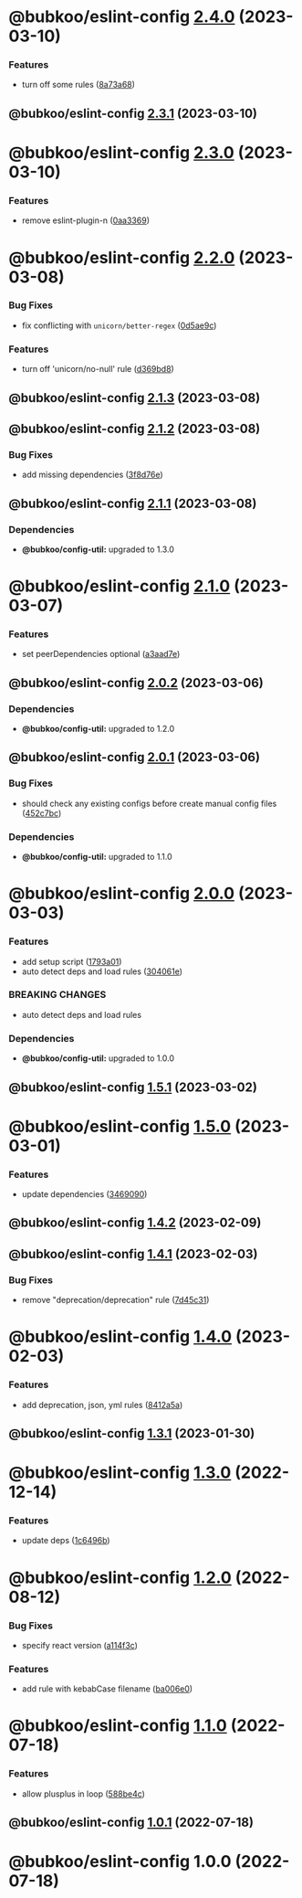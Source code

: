 # @bubkoo/eslint-config [2.4.0](https://github.com/bubkoo/configs/compare/@bubkoo/eslint-config@2.3.1...@bubkoo/eslint-config@2.4.0) (2023-03-10)


### Features

* turn off some rules ([8a73a68](https://github.com/bubkoo/configs/commit/8a73a689bc40654d73670cc3866bab6f02ecc1b9))

## @bubkoo/eslint-config [2.3.1](https://github.com/bubkoo/configs/compare/@bubkoo/eslint-config@2.3.0...@bubkoo/eslint-config@2.3.1) (2023-03-10)

# @bubkoo/eslint-config [2.3.0](https://github.com/bubkoo/configs/compare/@bubkoo/eslint-config@2.2.0...@bubkoo/eslint-config@2.3.0) (2023-03-10)


### Features

* remove eslint-plugin-n ([0aa3369](https://github.com/bubkoo/configs/commit/0aa336994fe72c59b6fa5f88eb5e7e983d518634))

# @bubkoo/eslint-config [2.2.0](https://github.com/bubkoo/configs/compare/@bubkoo/eslint-config@2.1.3...@bubkoo/eslint-config@2.2.0) (2023-03-08)


### Bug Fixes

* fix conflicting with `unicorn/better-regex` ([0d5ae9c](https://github.com/bubkoo/configs/commit/0d5ae9cc640fbe960e14f01e8da7e719daa9e66b))


### Features

* turn off 'unicorn/no-null' rule ([d369bd8](https://github.com/bubkoo/configs/commit/d369bd88e6e3d2865d6a761b9f1879b832ae4dac))

## @bubkoo/eslint-config [2.1.3](https://github.com/bubkoo/configs/compare/@bubkoo/eslint-config@2.1.2...@bubkoo/eslint-config@2.1.3) (2023-03-08)

## @bubkoo/eslint-config [2.1.2](https://github.com/bubkoo/configs/compare/@bubkoo/eslint-config@2.1.1...@bubkoo/eslint-config@2.1.2) (2023-03-08)


### Bug Fixes

* add missing dependencies ([3f8d76e](https://github.com/bubkoo/configs/commit/3f8d76ef60e6496b23f09f39647b493805abec12))

## @bubkoo/eslint-config [2.1.1](https://github.com/bubkoo/configs/compare/@bubkoo/eslint-config@2.1.0...@bubkoo/eslint-config@2.1.1) (2023-03-08)





### Dependencies

* **@bubkoo/config-util:** upgraded to 1.3.0

# @bubkoo/eslint-config [2.1.0](https://github.com/bubkoo/configs/compare/@bubkoo/eslint-config@2.0.2...@bubkoo/eslint-config@2.1.0) (2023-03-07)


### Features

* set peerDependencies optional ([a3aad7e](https://github.com/bubkoo/configs/commit/a3aad7eca9b2ab0c0e5a60dcbfad48b08f4adc3d))

## @bubkoo/eslint-config [2.0.2](https://github.com/bubkoo/configs/compare/@bubkoo/eslint-config@2.0.1...@bubkoo/eslint-config@2.0.2) (2023-03-06)





### Dependencies

* **@bubkoo/config-util:** upgraded to 1.2.0

## @bubkoo/eslint-config [2.0.1](https://github.com/bubkoo/configs/compare/@bubkoo/eslint-config@2.0.0...@bubkoo/eslint-config@2.0.1) (2023-03-06)


### Bug Fixes

* should check any existing configs before create manual config files ([452c7bc](https://github.com/bubkoo/configs/commit/452c7bcbba7489a22cbfb099200aa3afea808213))





### Dependencies

* **@bubkoo/config-util:** upgraded to 1.1.0

# @bubkoo/eslint-config [2.0.0](https://github.com/bubkoo/configs/compare/@bubkoo/eslint-config@1.5.1...@bubkoo/eslint-config@2.0.0) (2023-03-03)


### Features

* add setup script ([1793a01](https://github.com/bubkoo/configs/commit/1793a011116b68250b262ab9ffa679b03c0aabcd))
* auto detect deps and load rules ([304061e](https://github.com/bubkoo/configs/commit/304061e5b4b86a410194ad1c085508b82b681f54))


### BREAKING CHANGES

* auto detect deps and load rules





### Dependencies

* **@bubkoo/config-util:** upgraded to 1.0.0

## @bubkoo/eslint-config [1.5.1](https://github.com/bubkoo/configs/compare/@bubkoo/eslint-config@1.5.0...@bubkoo/eslint-config@1.5.1) (2023-03-02)

# @bubkoo/eslint-config [1.5.0](https://github.com/bubkoo/configs/compare/@bubkoo/eslint-config@1.4.2...@bubkoo/eslint-config@1.5.0) (2023-03-01)


### Features

* update dependencies ([3469090](https://github.com/bubkoo/configs/commit/3469090880735010c7f8f90ae746969eed1269ef))

## @bubkoo/eslint-config [1.4.2](https://github.com/bubkoo/configs/compare/@bubkoo/eslint-config@1.4.1...@bubkoo/eslint-config@1.4.2) (2023-02-09)

## @bubkoo/eslint-config [1.4.1](https://github.com/bubkoo/configs/compare/@bubkoo/eslint-config@1.4.0...@bubkoo/eslint-config@1.4.1) (2023-02-03)


### Bug Fixes

* remove "deprecation/deprecation" rule ([7d45c31](https://github.com/bubkoo/configs/commit/7d45c3115991566842509a8b3a9eb431b400912f))

# @bubkoo/eslint-config [1.4.0](https://github.com/bubkoo/configs/compare/@bubkoo/eslint-config@1.3.1...@bubkoo/eslint-config@1.4.0) (2023-02-03)


### Features

* add deprecation, json, yml rules ([8412a5a](https://github.com/bubkoo/configs/commit/8412a5a10de8bc15dd8565d7149fa0997ea7fa87))

## @bubkoo/eslint-config [1.3.1](https://github.com/bubkoo/configs/compare/@bubkoo/eslint-config@1.3.0...@bubkoo/eslint-config@1.3.1) (2023-01-30)

# @bubkoo/eslint-config [1.3.0](https://github.com/bubkoo/configs/compare/@bubkoo/eslint-config@1.2.0...@bubkoo/eslint-config@1.3.0) (2022-12-14)


### Features

* update deps ([1c6496b](https://github.com/bubkoo/configs/commit/1c6496b5683e138e66529a7e51f7b4cd788676b8))

# @bubkoo/eslint-config [1.2.0](https://github.com/bubkoo/configs/compare/@bubkoo/eslint-config@1.1.0...@bubkoo/eslint-config@1.2.0) (2022-08-12)


### Bug Fixes

* specify react version ([a114f3c](https://github.com/bubkoo/configs/commit/a114f3c1dabc4fab3d8bc09975a05950b62ec4e8))


### Features

* add rule with kebabCase filename ([ba006e0](https://github.com/bubkoo/configs/commit/ba006e06e5ccb6e609d7e3c400538ce72013ee01))

# @bubkoo/eslint-config [1.1.0](https://github.com/bubkoo/configs/compare/@bubkoo/eslint-config@1.0.1...@bubkoo/eslint-config@1.1.0) (2022-07-18)


### Features

* allow plusplus in loop ([588be4c](https://github.com/bubkoo/configs/commit/588be4cbabdcf04502dcdd202bad73d5063c165b))

## @bubkoo/eslint-config [1.0.1](https://github.com/bubkoo/configs/compare/@bubkoo/eslint-config@1.0.0...@bubkoo/eslint-config@1.0.1) (2022-07-18)

# @bubkoo/eslint-config 1.0.0 (2022-07-18)
